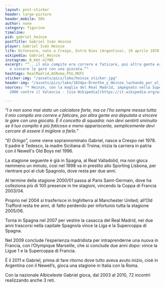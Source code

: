 ```yaml
---
layout: post-sticker
header: large-picture
header_mobile: 50%
author: none
category: figurine
timeline: 
pid: gabriel_heinze
postTitle: Gabriel Iván Heinze
player: Gabriel Iván Heinze
life: Difensore, nato a Crespo, Entre Ríos (Argentina), 19 aprile 1978
wikipedia: Gabriel_Heinze
instagram: B_Kmt-4jYW5
excerpt: "“...il mio compito era correre e faticare, poi altra gente era deputata
  a vincere le gare con una giocata.”"
hashtags: RealMadrid,ASRoma,PSG,MUFC
sticker-img: "/assets/pics/lake/heinze_sticker.jpg"
header-img: "/assets/pics/lake/1024px-Drenthe_y_Heinze_luchando_por_el_balón.jpg"
sources: "* Heinze, con la maglia del Real Madrid, impegnato nella Supercoppa di Spagna
  2008 contro il Valencia - [via Wikipedia](https://it.wikipedia.org/wiki/Gabriel_Heinze#/media/File:Drenthe_y_Heinze_luchando_por_el_bal%C3%B3n.jpg)"

---
```

“I _o non sono mai stato un calciatore forte, ma ce l'ho sempre messa tutta: il mio compito era correre e faticare, poi altra gente era deputata a vincere le gare con una giocata. È il concetto di squadra: non devi sentirti sminuito se il tuo compito è più faticoso e meno appariscente, semplicemente devi cercare di essere il migliore a farlo._”

“_El Gringo_”, come viene soprannominato Gabriel, nasce a Crespo nel 1978.  
Il padre è Tedesco, la madre Siciliana di Troina; inizia la carriera in patria con il Newell's Old Boys nel 1996.

La stagione seguente è già in Spagna, al Real Valladolid, ma non gioca nemmeno un minuto, così nel 1998 va in prestito allo Sporting Lisbona, per rientrare poi al club Spagnolo, dove resta per due anni.

Al termine della stagione 2000/01 passa al Paris Saint-Germain, dove ha colleziona più di 100 presenze in tre stagioni, vincendo la Coppa di Francia 2003/04.

Proprio nel 2004 si trasferisce in Inghilterra al Manchester United; all’Old Trafford resta tre anni, di fatto perdendo per infortunio tutta la stagione 2005/06.

Torna in Spagna nel 2007 per vestire la casacca del Real Madrid, nei due anni trascorsi nella capitale Spagnola vince la Liga e la Supercoppa di Spagna.

Nel 2009 conclude l’esperienza madridista per intraprenderne una nuova in Francia, con l’Olympique Marseille, che si conclude due anni dopo: vince la Ligue 1 e la Supercoppa di Francia.

È il 2011 e Gabriel, prima di fare ritorno dove tutto aveva avuto inizio, cioè in Argentina con il Newell’s, gioca una stagione in Italia con la Roma.

  
Con la nazionale Albiceleste Gabriel gioca, dal 2003 al 2010, 72 incontri realizzando anche 3 reti.
